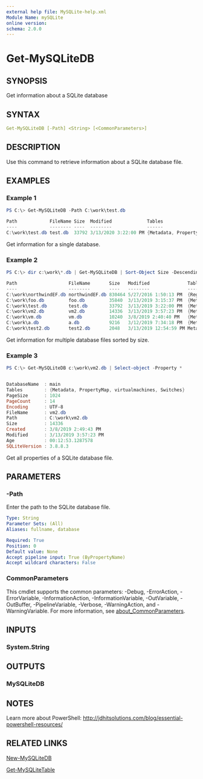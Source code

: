 ```yaml
---
external help file: MySQLite-help.xml
Module Name: mySQLite
online version:
schema: 2.0.0
---
```


# Get-MySQLiteDB

## SYNOPSIS

Get information about a SQLite database

## SYNTAX

```yaml
Get-MySQLiteDB [-Path] <String> [<CommonParameters>]
```

## DESCRIPTION

Use this command to retrieve information about a SQLite database file.

## EXAMPLES

### Example 1

```powershell
PS C:\> Get-MySQLiteDB -Path C:\work\test.db

Path            FileName Size  Modified             Tables
----            -------- ----  --------             ------
C:\work\test.db test.db  33792 3/13/2020 3:22:00 PM {Metadata, PropertyMap, Domain, Data...}
```

Get information for a single database.

### Example 2

```powershell
PS C:\> dir c:\work\*.db | Get-MySQLiteDB | Sort-Object Size -Descending

Path                   FileName       Size   Modified              Tables
----                   --------       ----   --------              ------
C:\work\northwindEF.db northwindEF.db 830464 5/27/2016 1:50:13 PM  {Regions, PreviousEmployees, Employees, sqlite_se...
C:\work\foo.db         foo.db         35840  3/13/2019 3:15:37 PM  {Metadata, PropertyMap, process, propertymap_mySe...
C:\work\test.db        test.db        33792  3/13/2019 3:22:00 PM  {Metadata, PropertyMap, Domain, Data...}
C:\work\vm2.db         vm2.db         14336  3/13/2019 3:57:23 PM  {Metadata, PropertyMap, virtualmachines, Switches}
C:\work\vm.db          vm.db          10240  3/8/2019 2:40:40 PM   {Metadata, PropertyMap, virtualmachines}
C:\work\a.db           a.db           9216   3/12/2019 7:34:18 PM  {Metadata, propertymap_myService, services}
C:\work\test2.db       test2.db       2048   3/13/2019 12:54:59 PM Metadata
```

Get information for multiple database files sorted by size.

### Example 3

```powershell
PS C:\> Get-MySQLiteDB c:\work\vm2.db | Select-object -Property *


DatabaseName  : main
Tables        : {Metadata, PropertyMap, virtualmachines, Switches}
PageSize      : 1024
PageCount     : 14
Encoding      : UTF-8
FileName      : vm2.db
Path          : C:\work\vm2.db
Size          : 14336
Created       : 3/8/2019 2:49:43 PM
Modified      : 3/13/2019 3:57:23 PM
Age           : 00:12:53.1287578
SQLiteVersion : 3.8.8.3
```

Get all properties of a SQLite database file.

## PARAMETERS

### -Path

Enter the path to the SQLite database file.

```yaml
Type: String
Parameter Sets: (All)
Aliases: fullname, database

Required: True
Position: 0
Default value: None
Accept pipeline input: True (ByPropertyName)
Accept wildcard characters: False
```

### CommonParameters

This cmdlet supports the common parameters: -Debug, -ErrorAction, -ErrorVariable, -InformationAction, -InformationVariable, -OutVariable, -OutBuffer, -PipelineVariable, -Verbose, -WarningAction, and -WarningVariable. For more information, see [about_CommonParameters](http://go.microsoft.com/fwlink/?LinkID=113216).

## INPUTS

### System.String

## OUTPUTS

### MySQLiteDB

## NOTES

Learn more about PowerShell: http://jdhitsolutions.com/blog/essential-powershell-resources/

## RELATED LINKS

[New-MySQLiteDB](New-MySQLiteDB.md)

[Get-MySQLiteTable](Get-MySQLiteTable.md)
